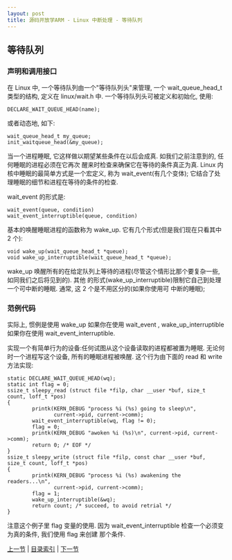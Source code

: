 ```yaml
---
layout: post
title: 源码开放学ARM - Linux 中断处理 - 等待队列
---
```


## 等待队列

### 声明和调用接口
在 Linux 中, 一个等待队列由一个"等待队列头"来管理, 一个 wait_queue_head_t 类型的结构, 定义在 linux/wait.h 中. 
一个等待队列头可被定义和初始化, 使用:

	DECLARE_WAIT_QUEUE_HEAD(name); 
	
或者动态地, 如下:

	wait_queue_head_t my_queue;
	init_waitqueue_head(&my_queue);
	
当一个进程睡眠, 它这样做以期望某些条件在以后会成真. 如我们之前注意到的, 任何睡眠的进程必须在它再次
醒来时检查来确保它在等待的条件真正为真. 
Linux 内核中睡眠的最简单方式是一个宏定义, 称为 wait_event(有几个变体); 
它结合了处理睡眠的细节和进程在等待的条件的检查. 

wait_event 的形式是:

	wait_event(queue, condition)
	wait_event_interruptible(queue, condition)	

基本的唤醒睡眠进程的函数称为 wake_up. 它有几个形式(但是我们现在只看其中 2 个):

	void wake_up(wait_queue_head_t *queue);
	void wake_up_interruptible(wait_queue_head_t *queue);

wake_up 唤醒所有的在给定队列上等待的进程(尽管这个情形比那个要复杂一些, 如同我们之后将见到的). 其他
的形式(wake_up_interruptible)限制它自己到处理一个可中断的睡眠. 通常, 这 2 个是不用区分的(如果你使用可
中断的睡眠); 

### 范例代码 

实际上, 惯例是使用 wake_up 如果你在使用 wait_event , wake_up_interruptible 如果你在使用 wait_event_interruptible.

实现一个有简单行为的设备:任何试图从这个设备读取的进程都被置为睡眠. 无论何时一个进程写这个设备, 
所有的睡眠进程被唤醒. 这个行为由下面的 read 和 write 方法实现:

	static DECLARE_WAIT_QUEUE_HEAD(wq);
	static int flag = 0;
	ssize_t sleepy_read (struct file *filp, char __user *buf, size_t count, loff_t *pos)
	{
	        printk(KERN_DEBUG "process %i (%s) going to sleep\n",
	               current->pid, current->comm);
	        wait_event_interruptible(wq, flag != 0);
	        flag = 0;
	        printk(KERN_DEBUG "awoken %i (%s)\n", current->pid, current->comm);
	        return 0; /* EOF */
	}
	ssize_t sleepy_write (struct file *filp, const char __user *buf, size_t count, loff_t *pos)
	{
	        printk(KERN_DEBUG "process %i (%s) awakening the readers...\n",
	               current->pid, current->comm);
	        flag = 1;
	        wake_up_interruptible(&wq);
	        return count; /* succeed, to avoid retrial */
	}
	
注意这个例子里 flag 变量的使用. 因为 wait_event_interruptible 检查一个必须变为真的条件, 我们使用 flag 来创建
那个条件.	


[上一节](chp104-3.html)  |  [目录索引](../index.html)  |  [下一节](chp105-1.html)
